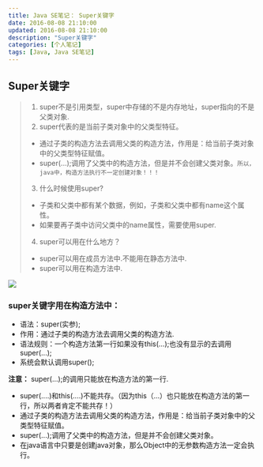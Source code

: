 ```yaml
---
title: Java SE笔记： Super关键字
date: 2016-08-08 21:10:00
updated: 2016-08-08 21:10:00
description: "Super关键字"
categories: [个人笔记]
tags: [Java, Java SE笔记]
---
```


## Super关键字

> 1. super不是引用类型，super中存储的不是内存地址，super指向的不是父类对象.
> 2. super代表的是当前子类对象中的父类型特征。
>   - 通过子类的构造方法去调用父类的构造方法，作用是：给当前子类对象中的父类型特征赋值。
>   - super(...);调用了父类中的构造方法，但是并不会创建父类对象。`所以，java中，构造方法执行不一定创建对象！！！`
> 3. 什么时候使用super?	
>   - 子类和父类中都有某个数据，例如，子类和父类中都有name这个属性。
>   - 如果要再子类中访问父类中的name属性，需要使用super.
> 4. super可以用在什么地方？
>   - super可以用在成员方法中.不能用在静态方法中.
>   - super可以用在构造方法中.

![](/blog/images/javase_22.jpg)

### super关键字用在构造方法中：
- 语法：super(实参);
- 作用：通过子类的构造方法去调用父类的构造方法.
- 语法规则：一个构造方法第一行如果没有this(...);也没有显示的去调用super(...);
- 系统会默认调用super();

**注意：** super(...);的调用只能放在构造方法的第一行.

- super(....)和this(....)不能共存。（因为this（...）也只能放在构造方法的第一行，所以两者肯定不能共存！）
- 通过子类的构造方法去调用父类的构造方法，作用是：给当前子类对象中的父类型特征赋值。
- super(...);调用了父类中的构造方法，但是并不会创建父类对象。
- 在java语言中只要是创建java对象，那么Object中的无参数构造方法一定会执行。